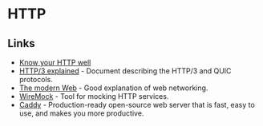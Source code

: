 # HTTP

## Links

* [Know your HTTP well](https://github.com/for-GET/know-your-http-well)
* [HTTP/3 explained](https://github.com/bagder/http3-explained) - Document describing the HTTP/3 and QUIC protocols.
* [The modern Web](http://ninenines.eu/docs/en/cowboy/1.0/guide/modern_web/) - Good explanation of web networking.
* [WireMock](https://github.com/tomakehurst/wiremock) - Tool for mocking HTTP services.
* [Caddy](https://github.com/mholt/caddy) - Production-ready open-source web server that is fast, easy to use, and makes you more productive.


